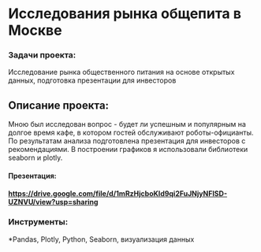 # Исследования рынка общепита в Москве

### Задачи проекта:

Исследование рынка общественного питания на основе открытых данных, подготовка презентации для инвесторов


## Описание проекта:

Мною был исследован вопрос - будет ли успешным и популярным на долгое время кафе, в
котором гостей обслуживают роботы-официанты. По результатам анализа подготовлена
презентация для инвесторов с рекомендациями. В построении графиков я использовали
библиотеки seaborn и plotly. 


#### Презентация: 

**https://drive.google.com/file/d/1mRzHjcboKld9qi2FuJNjyNFISD-UZNVU/view?usp=sharing**


### Инструменты:

*Pandas, Plotly, Python, Seaborn, визуализация данных
